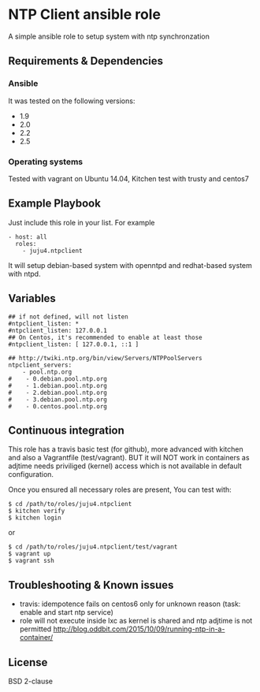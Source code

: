 # NTP Client ansible role

A simple ansible role to setup system with ntp synchronzation

## Requirements & Dependencies

### Ansible
It was tested on the following versions:
 * 1.9
 * 2.0
 * 2.2
 * 2.5

### Operating systems

Tested with vagrant on Ubuntu 14.04, Kitchen test with trusty and centos7

## Example Playbook

Just include this role in your list.
For example

```
- host: all
  roles:
    - juju4.ntpclient
```

It will setup debian-based system with openntpd and redhat-based system with ntpd.

## Variables

```
## if not defined, will not listen
#ntpclient_listen: *
#ntpclient_listen: 127.0.0.1
## On Centos, it's recommended to enable at least those
#ntpclient_listen: [ 127.0.0.1, ::1 ]

## http://twiki.ntp.org/bin/view/Servers/NTPPoolServers
ntpclient_servers:
    - pool.ntp.org
#    - 0.debian.pool.ntp.org
#    - 1.debian.pool.ntp.org
#    - 2.debian.pool.ntp.org
#    - 3.debian.pool.ntp.org
#    - 0.centos.pool.ntp.org
```

## Continuous integration

This role has a travis basic test (for github), more advanced with kitchen and also a Vagrantfile (test/vagrant).
BUT it will NOT work in containers as adjtime needs priviliged (kernel) access which is not available in default configuration.

Once you ensured all necessary roles are present, You can test with:
```
$ cd /path/to/roles/juju4.ntpclient
$ kitchen verify
$ kitchen login
```
or
```
$ cd /path/to/roles/juju4.ntpclient/test/vagrant
$ vagrant up
$ vagrant ssh
```

## Troubleshooting & Known issues

* travis: idempotence fails on centos6 only for unknown reason
(task: enable and start ntp service)
* role will not execute inside lxc as kernel is shared and ntp adjtime is not permitted
http://blog.oddbit.com/2015/10/09/running-ntp-in-a-container/


## License

BSD 2-clause

